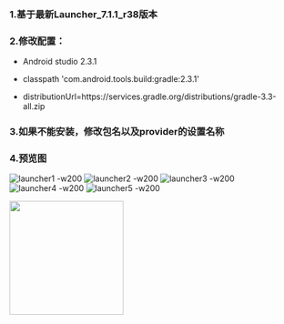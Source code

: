 ### 1.基于最新Launcher_7.1.1_r38版本

### 2.修改配置：

* Android studio 2.3.1

* classpath 'com.android.tools.build:gradle:2.3.1'

* distributionUrl=https\://services.gradle.org/distributions/gradle-3.3-all.zip

### 3.如果不能安装，修改包名以及provider的设置名称

### 4.预览图

![launcher1 -w200](/art/launcher1.jpg)
![launcher2 -w200](/art/launcher2.jpg)
![launcher3 -w200](/art/launcher3.jpg)
![launcher4 -w200](/art/launcher4.jpg)
![launcher5 -w200](/art/launcher5.jpg)

<img width="200" src="/art/launcher5.jpg"/>


